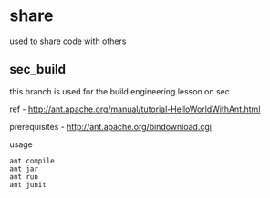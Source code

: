 # share
used to share code with others

## sec_build
this branch is used for the build engineering lesson on sec

ref - http://ant.apache.org/manual/tutorial-HelloWorldWithAnt.html

prerequisites - http://ant.apache.org/bindownload.cgi

usage
```ant clean
ant compile
ant jar
ant run
ant junit
```
